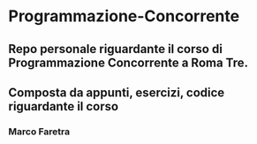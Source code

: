 # Programmazione-Concorrente

## Repo personale riguardante il corso di Programmazione Concorrente a Roma Tre.
## Composta da appunti, esercizi, codice riguardante il corso

### Marco Faretra
